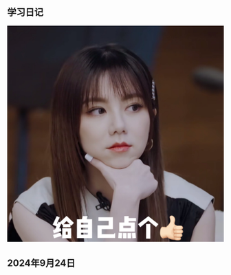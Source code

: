 ## 学习日记
<img src="./img/005I4VvOly1hhwpya1w4ej30sg0sf14m.jpg" alt="Alt" style="zoom:50%;" />

## 2024年9月24日

​	